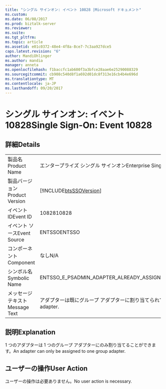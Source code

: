 ```yaml
---
title: "シングル サインオン: イベント 10828 |Microsoft ドキュメント"
ms.custom: 
ms.date: 06/08/2017
ms.prod: biztalk-server
ms.reviewer: 
ms.suite: 
ms.tgt_pltfrm: 
ms.topic: article
ms.assetid: e01c0372-48e4-4f8a-8ce7-7c3aa927dce5
caps.latest.revision: "6"
author: MandiOhlinger
ms.author: mandia
manager: anneta
ms.openlocfilehash: f1baccfc1ab600f3a3bfce28aae6e25290088329
ms.sourcegitcommit: cb908c540d8f1a692d01dc8f313e16cb4b4e696d
ms.translationtype: MT
ms.contentlocale: ja-JP
ms.lasthandoff: 09/20/2017
---
```

# <a name="single-sign-on-event-10828"></a><span data-ttu-id="95852-102">シングル サインオン: イベント 10828</span><span class="sxs-lookup"><span data-stu-id="95852-102">Single Sign-On: Event 10828</span></span>
## <a name="details"></a><span data-ttu-id="95852-103">詳細</span><span class="sxs-lookup"><span data-stu-id="95852-103">Details</span></span>  
  
|||  
|-|-|  
|<span data-ttu-id="95852-104">製品名</span><span class="sxs-lookup"><span data-stu-id="95852-104">Product Name</span></span>|<span data-ttu-id="95852-105">エンタープライズ シングル サインオン</span><span class="sxs-lookup"><span data-stu-id="95852-105">Enterprise Single Sign-On</span></span>|  
|<span data-ttu-id="95852-106">製品バージョン</span><span class="sxs-lookup"><span data-stu-id="95852-106">Product Version</span></span>|[!INCLUDE[btsSSOVersion](../includes/btsssoversion-md.md)]|  
|<span data-ttu-id="95852-107">イベント ID</span><span class="sxs-lookup"><span data-stu-id="95852-107">Event ID</span></span>|<span data-ttu-id="95852-108">10828</span><span class="sxs-lookup"><span data-stu-id="95852-108">10828</span></span>|  
|<span data-ttu-id="95852-109">イベント ソース</span><span class="sxs-lookup"><span data-stu-id="95852-109">Event Source</span></span>|<span data-ttu-id="95852-110">ENTSSO</span><span class="sxs-lookup"><span data-stu-id="95852-110">ENTSSO</span></span>|  
|<span data-ttu-id="95852-111">コンポーネント</span><span class="sxs-lookup"><span data-stu-id="95852-111">Component</span></span>|<span data-ttu-id="95852-112">なし</span><span class="sxs-lookup"><span data-stu-id="95852-112">N/A</span></span>|  
|<span data-ttu-id="95852-113">シンボル名</span><span class="sxs-lookup"><span data-stu-id="95852-113">Symbolic Name</span></span>|<span data-ttu-id="95852-114">ENTSSO_E_PSADMIN_ADAPTER_ALREADY_ASSIGNED</span><span class="sxs-lookup"><span data-stu-id="95852-114">ENTSSO_E_PSADMIN_ADAPTER_ALREADY_ASSIGNED</span></span>|  
|<span data-ttu-id="95852-115">メッセージ テキスト</span><span class="sxs-lookup"><span data-stu-id="95852-115">Message Text</span></span>|<span data-ttu-id="95852-116">アダプターは既にグループ アダプターに割り当てられています。</span><span class="sxs-lookup"><span data-stu-id="95852-116">The adapter is already assigned to a group adapter.</span></span>|  
  
## <a name="explanation"></a><span data-ttu-id="95852-117">説明</span><span class="sxs-lookup"><span data-stu-id="95852-117">Explanation</span></span>  
 <span data-ttu-id="95852-118">1 つのアダプターは 1 つのグループ アダプターにのみ割り当てることができます。</span><span class="sxs-lookup"><span data-stu-id="95852-118">An adapter can only be assigned to one group adapter.</span></span>  
  
## <a name="user-action"></a><span data-ttu-id="95852-119">ユーザーの操作</span><span class="sxs-lookup"><span data-stu-id="95852-119">User Action</span></span>  
 <span data-ttu-id="95852-120">ユーザーの操作は必要ありません。</span><span class="sxs-lookup"><span data-stu-id="95852-120">No user action is necessary.</span></span>